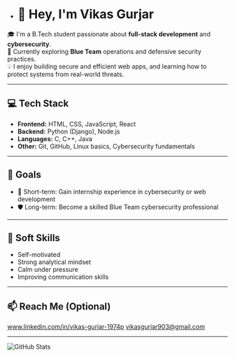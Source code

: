 - # 👋 Hey, I'm Vikas Gurjar

🎓 I'm a B.Tech student passionate about **full-stack development** and **cybersecurity**.  
🔐 Currently exploring **Blue Team** operations and defensive security practices.  
💡 I enjoy building secure and efficient web apps, and learning how to protect systems from real-world threats.

---

## 💻 Tech Stack
- **Frontend:** HTML, CSS, JavaScript, React  
- **Backend:** Python (Django), Node.js  
- **Languages:** C, C++, Java  
- **Other:** Git, GitHub, Linux basics, Cybersecurity fundamentals

---

## 🎯 Goals
- 📌 Short-term: Gain internship experience in cybersecurity or web development  
- 🛡️ Long-term: Become a skilled Blue Team cybersecurity professional

---

## 🧠 Soft Skills
- Self-motivated  
- Strong analytical mindset  
- Calm under pressure  
- Improving communication skills

---

## 📫 Reach Me (Optional)
www.linkedin.com/in/vikas-gurjar-1974p
vikasgurjar903@gmail.com

---

![GitHub Stats](https://github-readme-stats.vercel.app/api?username=vikas-gurjar&show_icons=true&theme=github_dark)
